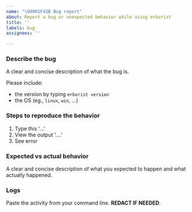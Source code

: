 ```yaml
---
name: "\U0001F41B Bug report"
about: Report a bug or unexpected behavior while using erborist
title: ''
labels: bug
assignees: ''

---
```


### Describe the bug

A clear and concise description of what the bug is.

Please include:

- the version by typing `erborist version`
- the OS (eg., `linux`, `win`, ...)

### Steps to reproduce the behavior

1. Type this '...'
2. View the output '....'
3. See error

### Expected vs actual behavior

A clear and concise description of what you expected to happen and what actually happened.

### Logs

Paste the activity from your command line. **REDACT IF NEEDED**.